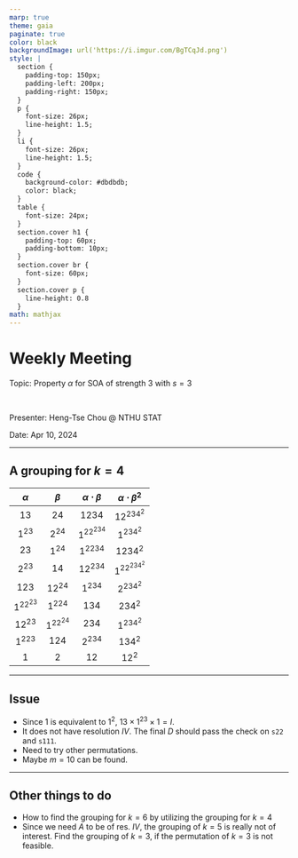 ```yaml
---
marp: true
theme: gaia
paginate: true
color: black
backgroundImage: url('https://i.imgur.com/BgTCqJd.png')
style: |
  section {
    padding-top: 150px;
    padding-left: 200px;
    padding-right: 150px;
  }
  p {
    font-size: 26px;
    line-height: 1.5;
  } 
  li {
    font-size: 26px;
    line-height: 1.5;
  }
  code {
    background-color: #dbdbdb;
    color: black;
  }
  table {
    font-size: 24px;
  }
  section.cover h1 {
    padding-top: 60px;
    padding-bottom: 10px;
  }
  section.cover br {
    font-size: 60px;
  }
  section.cover p {
    line-height: 0.8
  }
math: mathjax
---
```


<!-- _class: cover -->

# Weekly Meeting

Topic: Property $\alpha$ for $\text{SOA}$ of strength 3 with $s = 3$

<br>

Presenter: Heng-Tse Chou @ NTHU STAT

Date: Apr 10, 2024

---

## A grouping for $k=4$

| $\alpha$  |  $\beta$  | $\alpha\cdot\beta$ | $\alpha\cdot\beta^2$ |
| :-------: | :-------: | :----------------: | :------------------: |
|   $13$    |   $24$    |       $1234$       |      $12^234^2$      |
|  $1^23$   |  $2^24$   |     $1^22^234$     |      $1^234^2$       |
|   $23$    |  $1^24$   |      $1^2234$      |       $1234^2$       |
|  $2^23$   |   $14$    |      $12^234$      |     $1^22^234^2$     |
|   $123$   |  $12^24$  |      $1^234$       |      $2^234^2$       |
| $1^22^23$ |  $1^224$  |       $134$        |       $234^2$        |
|  $12^23$  | $1^22^24$ |       $234$        |      $1^234^2$       |
|  $1^223$  |   $124$   |      $2^234$       |       $134^2$        |
|    $1$    |    $2$    |        $12$        |        $12^2$        |

---

## Issue

- Since $1$ is equivalent to $1^2$, $13 \times 1^23 \times 1=I$.
- It does not have resolution $IV$. The final $D$ should pass the check on `s22` and `s111`.
- Need to try other permutations.
- Maybe $m=10$ can be found.

---

## Other things to do

- How to find the grouping for $k=6$ by utilizing the grouping for $k=4$
- Since we need $A$ to be of res. $IV$, the grouping of $k=5$ is really not of interest. Find the grouping of $k=3$, if the permutation of $k=3$ is not feasible.
